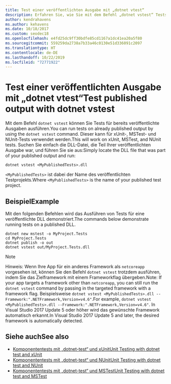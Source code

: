 ```yaml
---
title: Test einer veröffentlichten Ausgabe mit „dotnet vtest“
description: Erfahren Sie, wie Sie mit dem Befehl „dotnet vstest“ Tests für veröffentlichte Bibliotheken statt für den Quellcode ausführen.
author: kendrahavens
ms.author: kehavens
ms.date: 10/18/2017
ms.custom: seodec18
ms.openlocfilehash: e4fd25dc9ff30bdfe85cd1167a1dc41ea20a5f80
ms.sourcegitcommit: 559259da2738a7b33a46c0130e51d336091c2097
ms.translationtype: HT
ms.contentlocale: de-DE
ms.lasthandoff: 10/22/2019
ms.locfileid: "72771922"
---
```

# <a name="test-published-output-with-dotnet-vstest"></a><span data-ttu-id="a0761-103">Test einer veröffentlichten Ausgabe mit „dotnet vtest“</span><span class="sxs-lookup"><span data-stu-id="a0761-103">Test published output with dotnet vstest</span></span>

<span data-ttu-id="a0761-104">Mit dem Befehl `dotnet vstest` können Sie Tests für bereits veröffentlichte Ausgaben ausführen.</span><span class="sxs-lookup"><span data-stu-id="a0761-104">You can run tests on already published output by using the `dotnet vstest` command.</span></span> <span data-ttu-id="a0761-105">Dieser kann für xUnit-, MSTest- und NUnit-Tests verwendet werden.</span><span class="sxs-lookup"><span data-stu-id="a0761-105">This will work on xUnit, MSTest, and NUnit tests.</span></span> <span data-ttu-id="a0761-106">Suchen Sie einfach die DLL-Datei, die Teil Ihrer veröffentlichten Ausgabe war, und führen Sie sie aus:</span><span class="sxs-lookup"><span data-stu-id="a0761-106">Simply locate the DLL file that was part of your published output and run:</span></span>

```dotnetcli
dotnet vstest <MyPublishedTests>.dll
```

<span data-ttu-id="a0761-107">`<MyPublishedTests>` ist dabei der Name des veröffentlichten Testprojekts.</span><span class="sxs-lookup"><span data-stu-id="a0761-107">Where `<MyPublishedTests>` is the name of your published test project.</span></span>

## <a name="example"></a><span data-ttu-id="a0761-108">Beispiel</span><span class="sxs-lookup"><span data-stu-id="a0761-108">Example</span></span>

<span data-ttu-id="a0761-109">Mit den folgenden Befehlen wird das Ausführen von Tests für eine veröffentlichte DLL demonstriert.</span><span class="sxs-lookup"><span data-stu-id="a0761-109">The commands below demonstrate running tests on a published DLL.</span></span>

```dotnetcli
dotnet new mstest -o MyProject.Tests
cd MyProject.Tests
dotnet publish -o out
dotnet vstest out/MyProject.Tests.dll
```

> [!NOTE]
> <span data-ttu-id="a0761-110">Hinweis: Wenn Ihre App für ein anderes Framework als `netcoreapp` vorgesehen ist, können Sie den Befehl `dotnet vstest` trotzdem ausführen, indem Sie das Zielframework mit einem Frameworkflag übergeben.</span><span class="sxs-lookup"><span data-stu-id="a0761-110">Note: If your app targets a framework other than `netcoreapp`, you can still run the `dotnet vstest` command by passing in the targeted framework with a framework flag.</span></span> <span data-ttu-id="a0761-111">Beispielsweise `dotnet vstest <MyPublishedTests>.dll --Framework:".NETFramework,Version=v4.6"`.</span><span class="sxs-lookup"><span data-stu-id="a0761-111">For example, `dotnet vstest <MyPublishedTests>.dll --Framework:".NETFramework,Version=v4.6"`.</span></span> <span data-ttu-id="a0761-112">In Visual Studio 2017 Update 5 oder höher wird das gewünschte Framework automatisch erkannt.</span><span class="sxs-lookup"><span data-stu-id="a0761-112">In Visual Studio 2017 Update 5 and later, the desired framework is automatically detected.</span></span>

## <a name="see-also"></a><span data-ttu-id="a0761-113">Siehe auch</span><span class="sxs-lookup"><span data-stu-id="a0761-113">See also</span></span>

- [<span data-ttu-id="a0761-114">Komponententests mit „dotnet-test“ und xUnit</span><span class="sxs-lookup"><span data-stu-id="a0761-114">Unit Testing with dotnet test and xUnit</span></span>](unit-testing-with-dotnet-test.md)
- [<span data-ttu-id="a0761-115">Komponententests mit „dotnet-test“ und NUnit</span><span class="sxs-lookup"><span data-stu-id="a0761-115">Unit Testing with dotnet test and NUnit</span></span>](unit-testing-with-nunit.md)
- [<span data-ttu-id="a0761-116">Komponententests mit „dotnet-test“ und MSTest</span><span class="sxs-lookup"><span data-stu-id="a0761-116">Unit Testing with dotnet test and MSTest</span></span>](unit-testing-with-mstest.md)
